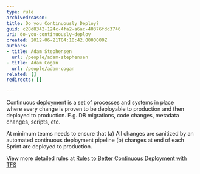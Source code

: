 ```yaml
---
type: rule
archivedreason: 
title: Do you Continuously Deploy?
guid: c28d8342-124c-4fa2-a6ac-40376fdd3746
uri: do-you-continuously-deploy
created: 2012-06-21T04:10:42.0000000Z
authors:
- title: Adam Stephensen
  url: /people/adam-stephensen
- title: Adam Cogan
  url: /people/adam-cogan
related: []
redirects: []

---
```


Continuous deployment is a set of processes and systems in place where every change is proven to be deployable to production and then deployed to production. E.g. DB migrations, code changes, metadata changes, scripts, etc. 

<!--endintro-->

At minimum teams needs to ensure that (a) All changes are sanitized by an automated continuous deployment pipeline (b) changes at end of each Sprint are deployed to production. 

View more detailed rules at [Rules to Better Continuous Deployment with TFS](/rules-to-better-continuous-deployment-with-tfs)
